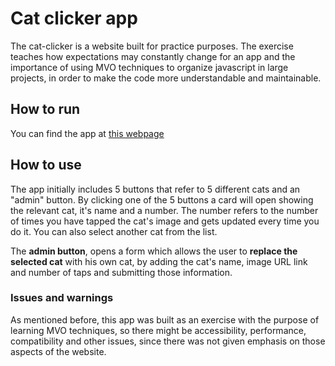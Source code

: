 # Cat clicker app
The cat-clicker is a website built for practice purposes. The exercise teaches how expectations may constantly change for an app
and the importance of using MVO techniques to organize javascript in large projects, in order to make the code more understandable and maintainable.

## How to run

You can find the app at <a href="https://v-for-vaggelis.github.io/Cat-clicker-app/">this webpage</a>

## How to use
The app initially includes 5 buttons that refer to 5 different cats and an "admin" button. By clicking one of the 5 buttons a card will open
showing the relevant cat, it's name and a number. The number refers to the number of times you have tapped the cat's image and gets updated every time
you do it. You can also select another cat from the list.

The **admin button**, opens a form which allows the user to **replace the selected cat** with his own cat, by adding the cat's name, image URL link and number of taps
and submitting those information.

### Issues and warnings

As mentioned before, this app was built as an exercise with the purpose of learning MVO techniques, so there might be accessibility,
performance, compatibility and other issues, since there was not given emphasis on those aspects of the website.
